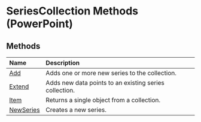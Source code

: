 
# SeriesCollection Methods (PowerPoint)

## Methods



|**Name**|**Description**|
|:-----|:-----|
|[Add](29dd05a7-a707-78ff-fc06-1085e065eb3c.md)|Adds one or more new series to the collection.|
|[Extend](f5ac6da3-90c7-d938-9a95-e87d228d901d.md)|Adds new data points to an existing series collection.|
|[Item](ae34ad0d-1b0a-decb-24e8-3d1c51652f72.md)|Returns a single object from a collection.|
|[NewSeries](37a94558-02d9-7f0b-e881-0d9c5a9d4787.md)|Creates a new series.|
